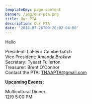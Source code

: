 ```yaml
---
templateKey: page-content
banner: /img/our-pta.png
title: Our PTA
description: Our PTA
date: '2018-07-26T00:20:02-04:00'
---
```

Hello

President: LaFleur Cumberbatch\
Vice President: Amanda Brokaw\
Secretary: Tyeast Fullerton\
Treasurer: Brent O'Connor\
Contact the PTA: TNAAPTA@gmail.com

**Upcoming Events:**

Multicultural Dinner\
​12/9 5:00 PM
